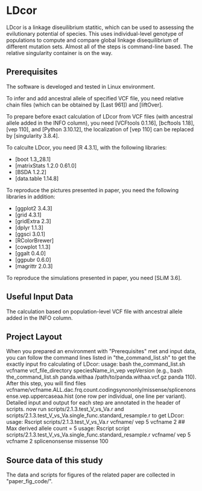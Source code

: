# LDcor
LDcor is a linkage diseuilibrium statitic, which can be used to assessing the evilutionary potential of species. 
This uses individual-level genotype of populations to compute and compare global linkage disequilibrium of different mutation sets.
Almost all of the steps is command-line based.
The relative singularity container is on the way.

## Prerequisites
The software is develoged and tested in Linux environment.

To infer and add ancestral allele of specified VCF file, you need relative chain files (which can be obtained by [Last 961]) and [liftOver].

To prepare before exact calculation of LDcor from VCF files (with ancestral allele added in the INFO column), you need [VCFtools 0.1.16], [bcftools 1.18], [vep 110], and [Python 3.10.12], the localization of [vep 110] can be replaced by [singularity 3.8.4].

To calculte LDcor, you need [R 4.3.1], with the following libraries:
* [boot 1.3_28.1]
* [matrixStats 1.2.0 0.61.0] 
* [BSDA 1.2.2]
* [data.table 1.14.8]

To reproduce the pictures presented in paper, you need the following libraries in addition:
* [ggplot2 3.4.3]
* [grid 4.3.1]
* [gridExtra 2.3]
* [dplyr 1.1.3]
* [ggsci 3.0.1]
* [RColorBrewer]
* [cowplot 1.1.3]
* [ggalt 0.4.0]
* [ggpubr 0.6.0]
* [magrittr 2.0.3]

To reproduce the simulations presented in paper, you need [SLiM 3.6].

## Useful Input Data

The calculation based on population-level VCF file with ancestral allele added in the INFO column.

## Project Layout
When you prepared an environment with "Prerequisites" met and input data, you can follow the command lines listed in "the_command_list.sh" to get the exactly input fro calculating of LDcor:
usage: bash the_command_list.sh vcfname vcf_file_directory speciesName_in_vep vepVersion (e.g., bash the_command_list.sh panda.withaa /path/to/panda.withaa.vcf.gz panda 110).
After this step, you will find files vcfname/vcfname.ALL.dac.frq.count.codingsynononly/missense/splicenonsense.vep.uppercaseaa.hist (one row per individual, one line per variant). Detailed input and output for each step are annotated in the header of scripts.
now run scripts/2.1.3.test_V_vs_Va.r and scripts/2.1.3.test_V_vs_Va.single_func.standard_resample.r to get LDcor:
usage: Rscript scripts/2.1.3.test_V_vs_Va.r vcfname/ vep 5 vcfname 2 ## Max derived allele count = 5
usage: Rscript script scripts/2.1.3.test_V_vs_Va.single_func.standard_resample.r vcfname/ vep 5 vcfname 2 splicenonsense missense 100 

## Source data of this study
The data and scripts for figures of the related paper are collected in "paper_fig_code/".

